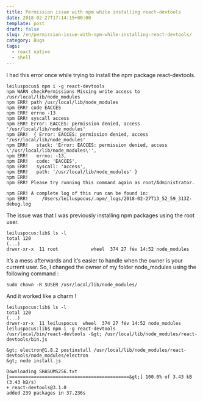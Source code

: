 ```yaml
---
title: Permission issue with npm while installing react-devtools
date: 2018-02-27T17:14:15+00:00
template: post 
draft: false
slug: /en/permission-issue-with-npm-while-installing-react-devtools/
category: Bugs
tags:
  - react native
  - shell
---
```

I had this error once while trying to install the npm package react-devtools.

```shell 
leiluspocus$ npm i -g react-devtools
npm WARN checkPermissions Missing write access to /usr/local/lib/node_modules
npm ERR! path /usr/local/lib/node_modules
npm ERR! code EACCES
npm ERR! errno -13
npm ERR! syscall access
npm ERR! Error: EACCES: permission denied, access '/usr/local/lib/node_modules'
npm ERR!  { Error: EACCES: permission denied, access '/usr/local/lib/node_modules'
npm ERR!   stack: 'Error: EACCES: permission denied, access \'/usr/local/lib/node_modules\'',
npm ERR!   errno: -13,
npm ERR!   code: 'EACCES',
npm ERR!   syscall: 'access',
npm ERR!   path: '/usr/local/lib/node_modules' }
npm ERR!
npm ERR! Please try running this command again as root/Administrator.

npm ERR! A complete log of this run can be found in:
npm ERR!     /Users/leiluspocus/.npm/_logs/2018-02-27T13_52_59_313Z-debug.log
```

The issue was that I was previously installing npm packages using the root user.

```shell
leiluspocus:lib$ ls -l
total 120 
(...)
drwxr-xr-x  11 root            wheel  374 27 fév 14:52 node_modules
```

It&rsquo;s a mess afterwards and it&rsquo;s easier to handle when the owner is your current user. So, I changed the owner of my folder node_modules using the following command :

```shell 
sudo chown -R $USER /usr/local/lib/node_modules/
```

And it worked like a charm !

```shell 
leiluspocus:lib$ ls -l
total 120
(...)
drwxr-xr-x  11 leiluspocus  wheel  374 27 fév 14:52 node_modules 
leiluspocus:lib$ npm i -g react-devtools
/usr/local/bin/react-devtools -&gt; /usr/local/lib/node_modules/react-devtools/bin.js

&gt; electron@1.8.2 postinstall /usr/local/lib/node_modules/react-devtools/node_modules/electron
&gt; node install.js

Downloading SHASUMS256.txt
[============================================&gt;] 100.0% of 3.43 kB (3.43 kB/s)
+ react-devtools@3.1.0
added 239 packages in 37.236s
```

